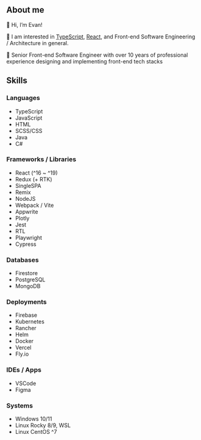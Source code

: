 ## About me

👋 Hi, I’m Evan!

👀 I am interested in [TypeScript](typescriptlang.org/), [React](https://reactjs.org/), and Front-end Software Engineering / Architecture in general.

🏅 Senior Front-end Software Engineer with over 10 years of professional experience designing and implementing front-end tech stacks

## Skills

### Languages
- TypeScript
- JavaScript
- HTML
- SCSS/CSS
- Java
- C#
### Frameworks / Libraries
- React (^16 ~ ^19)
- Redux (+ RTK)
- SingleSPA
- Remix
- NodeJS
- Webpack / Vite
- Appwrite
- Plotly
- Jest
- RTL
- Playwright
- Cypress
### Databases
- Firestore
- PostgreSQL
- MongoDB
### Deployments
- Firebase
- Kubernetes
- Rancher
- Helm
- Docker
- Vercel
- Fly.io
### IDEs / Apps
- VSCode
- Figma
### Systems
- Windows 10/11
- Linux Rocky 8/9, WSL
- Linux CentOS ^7

<!---
evjero/evjero is a ✨ special ✨ repository because its `README.md` (this file) appears on your GitHub profile.
You can click the Preview link to take a look at your changes.
--->
